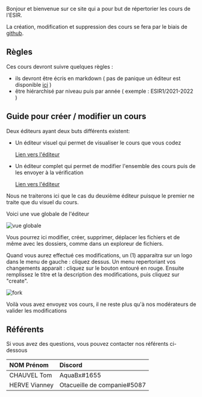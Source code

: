Bonjour et bienvenue sur ce site qui a pour but de répertorier les cours de l'ESIR.

La création, modification et suppression des cours se fera par le biais de [github](https://github.com/Cours-ESIR/Cours).

## Règles

Ces cours devront suivre quelques règles :
- ils devront être écris en markdown ( pas de panique un éditeur est disponible  [ici](https://cours-esir.github.io/editeur.html) )
- être hiérarchisé par niveau puis par année ( exemple : ESIR1/2021-2022 )

## Guide pour créer / modifier un cours

Deux éditeurs ayant deux buts différents existent:
- Un éditeur visuel qui permet de visualiser le cours que vous codez

    [Lien vers l'éditeur](https://cours-esir.github.io/editeur.html)

- Un éditeur complet qui permet de modifier l'ensemble des cours puis de les envoyer à la vérification

    [Lien vers l'éditeur](https://github.dev/Cours-ESIR/Cours)


Nous ne traiterons ici que le cas du deuxième éditeur puisque le premier ne traite que du visuel du cours.

Voici une vue globale de l'éditeur

![vue globale](https://i.imgur.com/WNEfZGg.png)

Vous pourrez ici modifier, créer, supprimer, déplacer les fichiers et de même avec les dossiers, comme dans un exploreur de fichiers.

Quand vous aurez effectué ces modifications, un (1) apparaitra sur un logo dans le menu de gauche : cliquez dessus. Un menu repertoriant vos changements apparait : cliquez sur le bouton entouré en rouge. Ensuite remplissez le titre et la description des modifications, puis cliquez sur "create".

![fork](https://i.imgur.com/VzPg3Wb.png)

Voilà vous avez envoyez vos cours, il ne reste plus qu'à nos modérateurs de valider les modifications

## Référents

Si vous avez des questions, vous pouvez contacter nos référents ci-dessous

|NOM Prénom|Discord|
|:-|:-|
|CHAUVEL Tom|AquaBx#1655|
|HERVE Vianney|Otacueille de companie#5087|